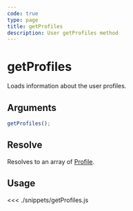```yaml
---
code: true
type: page
title: getProfiles
description: User getProfiles method
---
```


# getProfiles

Loads information about the user profiles.

## Arguments

```js
getProfiles();
```

## Resolve

Resolves to an array of [Profile](/sdk/js/7/core-classes/profile).

## Usage

<<< ./snippets/getProfiles.js

